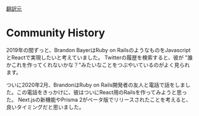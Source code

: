 [翻訳元](https://blitzjs.com/docs/community-history)

# Community History

2019年の間ずっと、Brandon BayerはRuby on RailsのようなものをJavascriptとReactで実現したいと考えていました。
Twitterの履歴を検索すると、彼が "誰かこれを作ってくれないかな？"みたいなことをつぶやいているのがよく見られます。

ついに2020年2月、BrandonはRuby on Rails開発者の友人と電話で話をしました。この電話をきっかけに、彼はついにReact用のRailsを作ってみようと思った。
Next.jsの新機能やPrisma 2がベータ版でリリースされたことを考えると、良いタイミングだと思いました。